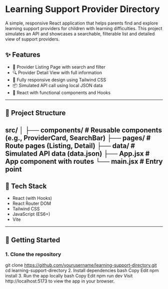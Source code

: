 # Learning Support Provider Directory

A simple, responsive React application that helps parents find and explore learning support providers for children with learning difficulties. This project simulates an API and showcases a searchable, filterable list and detailed view of support providers.

## ✨ Features

- 📄 Provider Listing Page with search and filter
- 🔍 Provider Detail View with full information
- 📱 Fully responsive design using Tailwind CSS
- 📦 Simulated API call using local JSON data
- 🚀 React with functional components and Hooks

---

## 📁 Project Structure

src/
│
├── components/ # Reusable components (e.g., ProviderCard, SearchBar)
├── pages/ # Route pages (Listing, Detail)
├── data/ # Simulated API data (data.json)
├── App.jsx # App component with routes
└── main.jsx # Entry point
---

## 🧰 Tech Stack

- React (with Hooks)
- React Router DOM
- Tailwind CSS
- JavaScript (ES6+)
- Vite

---

## 🚀 Getting Started

### 1. Clone the repository
git clone https://github.com/yourusername/learning-support-directory.git
cd learning-support-directory
2. Install dependencies
bash
Copy
Edit
npm install
3. Run the app locally
bash
Copy
Edit
npm run dev
Visit http://localhost:5173 to view the app in your browser.

